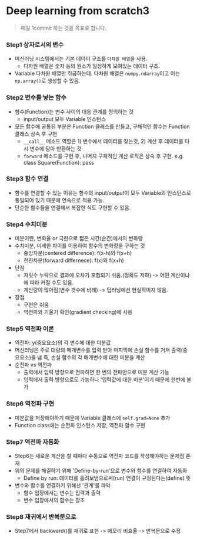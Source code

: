 # Deep learning from scratch3
> 매일 1commit 하는 것을 목표로 합니다. 

### Step1 상자로서의 변수 
- 머신러닝 시스템에서는 기본 데이터 구조를 `다차원 배열`을 사용. 
  + 다차원 배열은 숫자 등의 원소가 일정하게 모여있는 데이터 구조. 
- Variable 다차원 배열만 취급하는데. 다차원 배열은 `numpy.ndarray`이고 이는 `np.array()`로 생성할 수 있음.


### Step2 변수를 낳는 함수
- 함수(Function)는 변수 사이의 대응 관계를 정의하는 것 
  + input/output 모두 Variable 인스턴스 
- 모든 함수에 공통된 부분은 Function 클래스를 만들고, 구체적인 함수는 Function 클래스 상속 후 구현
  + `__call__` 메소드 역할은 1) 변수에서 데이터를 찾는것, 2) 계산 후 데이터를 다시 변수에 담아 반환하는 것 
  + `forward` 메소드를 구현 후, 나머지 구체적인 계산 로직은 상속 후 구현. e.g. class Square(Function): pass


### Step3 함수 연결 
- 함수를 연결할 수 있는 이유는 함수의 input/output이 모두 Variable의 인스턴스로 통일되어 있기 때문에 연속으로 적용 가능.
- 단순한 함수들을 연결해서 복잡한 식도 구현할 수 있음.


### Step4 수치미분 
- 미분이란, 변화율 or 극한으로 짧은 시간(순간)에서의 변화량
- 수치미분, 미세한 차이를 이용하여 함수의 변화량을 구하는 것
  + 중앙차분(centered difference): f(x-h)와 f(x+h)
  + 전진차분(forward differnece): f(x)와 f(x+h)
 - 단점
   + 자릿수 누락으로 결과에 오차가 포함되기 쉬움.(정확도 저하) -> 어떤 계산이냐에 따라 커질 수도 있음.
   + 계산량이 많아짐(변수 갯수에 비례) -> 딥러닝에선 현실적이지 않음.
 - 장점
   + 구현은 쉬움 
   + 역전파와 기울기 확인(gradient checking)에 사용
  
 
### Step5 역전파 이론 
- 역전파: y(중요요소)의 각 변수에 대한 미분값 
- 머신러닝은 주로 대량의 매개변수를 입력 받아 마지막에 손실 함수를 거쳐 출력(중요요소)을 냄
  즉, 손실 함수의 각 매개변수에 대한 미분을 계산 
- 순전파 vs 역전파
  - 출력에서 입력 방향으로 전파하면 한 번의 전파만으로 미분 계산 가능 
  - 입력에서 출력 방향으로도 가능하나 '입력값에 대한 미분'이기 때문에 한번에 불가


### Step6 역전파 구현 
- 미분값을 저장해야하기 때문에 Variable 클래스에 `self.grad=None` 추가 
- Function class에는 순전파 인스턴스 저장, 역전파 함수 구현 


### Step7 역전파 자동화
- Step6는 새로운 계산을 할 때마다 수동으로 역전파 코드를 작성해야하는 문제점 존재
- 위의 문제를 해결하기 위해 'Define-by-run'으로 변수와 함수를 연결하여 자동화 
  + Define by run: 데이터를 흘려보냄으로써(run) 연결이 규정된다는(define) 뜻 
- 변수와 함수를 연결하기 위해선 '관계'를 파악
  + 함수 입장에서는 변수는 입력과 출력
  + 변수 입장에서의 함수는 창조
  

### Step8 재귀에서 반복문으로 
- Step7에서 backward()를 재귀로 표현 -> 메모리 비효율 -> 반복문으로 수정